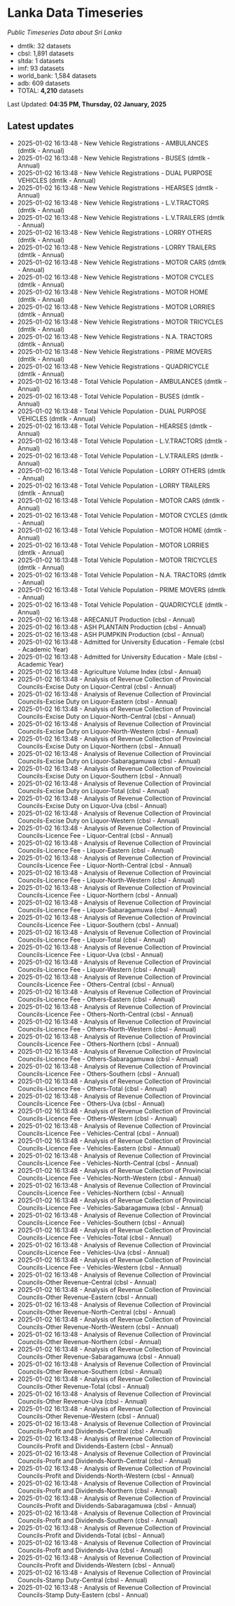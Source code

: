 # Lanka Data Timeseries
*Public Timeseries Data about Sri Lanka*

* dmtlk: 32 datasets
* cbsl: 1,891 datasets
* sltda: 1 datasets
* imf: 93 datasets
* world_bank: 1,584 datasets
* adb: 609 datasets
* TOTAL: **4,210** datasets

Last Updated: **04:35 PM, Thursday, 02 January, 2025**

## Latest updates

* 2025-01-02 16:13:48 - New Vehicle Registrations - AMBULANCES (dmtlk - Annual)
* 2025-01-02 16:13:48 - New Vehicle Registrations - BUSES (dmtlk - Annual)
* 2025-01-02 16:13:48 - New Vehicle Registrations - DUAL PURPOSE VEHICLES (dmtlk - Annual)
* 2025-01-02 16:13:48 - New Vehicle Registrations - HEARSES (dmtlk - Annual)
* 2025-01-02 16:13:48 - New Vehicle Registrations - L.V.TRACTORS (dmtlk - Annual)
* 2025-01-02 16:13:48 - New Vehicle Registrations - L.V.TRAILERS (dmtlk - Annual)
* 2025-01-02 16:13:48 - New Vehicle Registrations - LORRY OTHERS (dmtlk - Annual)
* 2025-01-02 16:13:48 - New Vehicle Registrations - LORRY TRAILERS (dmtlk - Annual)
* 2025-01-02 16:13:48 - New Vehicle Registrations - MOTOR CARS (dmtlk - Annual)
* 2025-01-02 16:13:48 - New Vehicle Registrations - MOTOR CYCLES (dmtlk - Annual)
* 2025-01-02 16:13:48 - New Vehicle Registrations - MOTOR HOME (dmtlk - Annual)
* 2025-01-02 16:13:48 - New Vehicle Registrations - MOTOR LORRIES (dmtlk - Annual)
* 2025-01-02 16:13:48 - New Vehicle Registrations - MOTOR TRICYCLES (dmtlk - Annual)
* 2025-01-02 16:13:48 - New Vehicle Registrations - N.A. TRACTORS (dmtlk - Annual)
* 2025-01-02 16:13:48 - New Vehicle Registrations - PRIME MOVERS (dmtlk - Annual)
* 2025-01-02 16:13:48 - New Vehicle Registrations - QUADRICYCLE (dmtlk - Annual)
* 2025-01-02 16:13:48 - Total Vehicle Population - AMBULANCES (dmtlk - Annual)
* 2025-01-02 16:13:48 - Total Vehicle Population - BUSES (dmtlk - Annual)
* 2025-01-02 16:13:48 - Total Vehicle Population - DUAL PURPOSE VEHICLES (dmtlk - Annual)
* 2025-01-02 16:13:48 - Total Vehicle Population - HEARSES (dmtlk - Annual)
* 2025-01-02 16:13:48 - Total Vehicle Population - L.V.TRACTORS (dmtlk - Annual)
* 2025-01-02 16:13:48 - Total Vehicle Population - L.V.TRAILERS (dmtlk - Annual)
* 2025-01-02 16:13:48 - Total Vehicle Population - LORRY OTHERS (dmtlk - Annual)
* 2025-01-02 16:13:48 - Total Vehicle Population - LORRY TRAILERS (dmtlk - Annual)
* 2025-01-02 16:13:48 - Total Vehicle Population - MOTOR CARS (dmtlk - Annual)
* 2025-01-02 16:13:48 - Total Vehicle Population - MOTOR CYCLES (dmtlk - Annual)
* 2025-01-02 16:13:48 - Total Vehicle Population - MOTOR HOME (dmtlk - Annual)
* 2025-01-02 16:13:48 - Total Vehicle Population - MOTOR LORRIES (dmtlk - Annual)
* 2025-01-02 16:13:48 - Total Vehicle Population - MOTOR TRICYCLES (dmtlk - Annual)
* 2025-01-02 16:13:48 - Total Vehicle Population - N.A. TRACTORS (dmtlk - Annual)
* 2025-01-02 16:13:48 - Total Vehicle Population - PRIME MOVERS (dmtlk - Annual)
* 2025-01-02 16:13:48 - Total Vehicle Population - QUADRICYCLE (dmtlk - Annual)
* 2025-01-02 16:13:48 - ARECANUT Production (cbsl - Annual)
* 2025-01-02 16:13:48 - ASH PLANTAIN Production (cbsl - Annual)
* 2025-01-02 16:13:48 - ASH PUMPKIN Production (cbsl - Annual)
* 2025-01-02 16:13:48 - Admitted for University Education - Female (cbsl - Academic Year)
* 2025-01-02 16:13:48 - Admitted for University Education - Male (cbsl - Academic Year)
* 2025-01-02 16:13:48 - Agriculture Volume Index (cbsl - Annual)
* 2025-01-02 16:13:48 - Analysis of Revenue Collection of Provincial Councils-Excise Duty on Liquor-Central (cbsl - Annual)
* 2025-01-02 16:13:48 - Analysis of Revenue Collection of Provincial Councils-Excise Duty on Liquor-Eastern (cbsl - Annual)
* 2025-01-02 16:13:48 - Analysis of Revenue Collection of Provincial Councils-Excise Duty on Liquor-North-Central (cbsl - Annual)
* 2025-01-02 16:13:48 - Analysis of Revenue Collection of Provincial Councils-Excise Duty on Liquor-North-Western (cbsl - Annual)
* 2025-01-02 16:13:48 - Analysis of Revenue Collection of Provincial Councils-Excise Duty on Liquor-Northern (cbsl - Annual)
* 2025-01-02 16:13:48 - Analysis of Revenue Collection of Provincial Councils-Excise Duty on Liquor-Sabaragamuwa (cbsl - Annual)
* 2025-01-02 16:13:48 - Analysis of Revenue Collection of Provincial Councils-Excise Duty on Liquor-Southern (cbsl - Annual)
* 2025-01-02 16:13:48 - Analysis of Revenue Collection of Provincial Councils-Excise Duty on Liquor-Total (cbsl - Annual)
* 2025-01-02 16:13:48 - Analysis of Revenue Collection of Provincial Councils-Excise Duty on Liquor-Uva (cbsl - Annual)
* 2025-01-02 16:13:48 - Analysis of Revenue Collection of Provincial Councils-Excise Duty on Liquor-Western (cbsl - Annual)
* 2025-01-02 16:13:48 - Analysis of Revenue Collection of Provincial Councils-Licence Fee - Liquor-Central (cbsl - Annual)
* 2025-01-02 16:13:48 - Analysis of Revenue Collection of Provincial Councils-Licence Fee - Liquor-Eastern (cbsl - Annual)
* 2025-01-02 16:13:48 - Analysis of Revenue Collection of Provincial Councils-Licence Fee - Liquor-North-Central (cbsl - Annual)
* 2025-01-02 16:13:48 - Analysis of Revenue Collection of Provincial Councils-Licence Fee - Liquor-North-Western (cbsl - Annual)
* 2025-01-02 16:13:48 - Analysis of Revenue Collection of Provincial Councils-Licence Fee - Liquor-Northern (cbsl - Annual)
* 2025-01-02 16:13:48 - Analysis of Revenue Collection of Provincial Councils-Licence Fee - Liquor-Sabaragamuwa (cbsl - Annual)
* 2025-01-02 16:13:48 - Analysis of Revenue Collection of Provincial Councils-Licence Fee - Liquor-Southern (cbsl - Annual)
* 2025-01-02 16:13:48 - Analysis of Revenue Collection of Provincial Councils-Licence Fee - Liquor-Total (cbsl - Annual)
* 2025-01-02 16:13:48 - Analysis of Revenue Collection of Provincial Councils-Licence Fee - Liquor-Uva (cbsl - Annual)
* 2025-01-02 16:13:48 - Analysis of Revenue Collection of Provincial Councils-Licence Fee - Liquor-Western (cbsl - Annual)
* 2025-01-02 16:13:48 - Analysis of Revenue Collection of Provincial Councils-Licence Fee - Others-Central (cbsl - Annual)
* 2025-01-02 16:13:48 - Analysis of Revenue Collection of Provincial Councils-Licence Fee - Others-Eastern (cbsl - Annual)
* 2025-01-02 16:13:48 - Analysis of Revenue Collection of Provincial Councils-Licence Fee - Others-North-Central (cbsl - Annual)
* 2025-01-02 16:13:48 - Analysis of Revenue Collection of Provincial Councils-Licence Fee - Others-North-Western (cbsl - Annual)
* 2025-01-02 16:13:48 - Analysis of Revenue Collection of Provincial Councils-Licence Fee - Others-Northern (cbsl - Annual)
* 2025-01-02 16:13:48 - Analysis of Revenue Collection of Provincial Councils-Licence Fee - Others-Sabaragamuwa (cbsl - Annual)
* 2025-01-02 16:13:48 - Analysis of Revenue Collection of Provincial Councils-Licence Fee - Others-Southern (cbsl - Annual)
* 2025-01-02 16:13:48 - Analysis of Revenue Collection of Provincial Councils-Licence Fee - Others-Total (cbsl - Annual)
* 2025-01-02 16:13:48 - Analysis of Revenue Collection of Provincial Councils-Licence Fee - Others-Uva (cbsl - Annual)
* 2025-01-02 16:13:48 - Analysis of Revenue Collection of Provincial Councils-Licence Fee - Others-Western (cbsl - Annual)
* 2025-01-02 16:13:48 - Analysis of Revenue Collection of Provincial Councils-Licence Fee - Vehicles-Central (cbsl - Annual)
* 2025-01-02 16:13:48 - Analysis of Revenue Collection of Provincial Councils-Licence Fee - Vehicles-Eastern (cbsl - Annual)
* 2025-01-02 16:13:48 - Analysis of Revenue Collection of Provincial Councils-Licence Fee - Vehicles-North-Central (cbsl - Annual)
* 2025-01-02 16:13:48 - Analysis of Revenue Collection of Provincial Councils-Licence Fee - Vehicles-North-Western (cbsl - Annual)
* 2025-01-02 16:13:48 - Analysis of Revenue Collection of Provincial Councils-Licence Fee - Vehicles-Northern (cbsl - Annual)
* 2025-01-02 16:13:48 - Analysis of Revenue Collection of Provincial Councils-Licence Fee - Vehicles-Sabaragamuwa (cbsl - Annual)
* 2025-01-02 16:13:48 - Analysis of Revenue Collection of Provincial Councils-Licence Fee - Vehicles-Southern (cbsl - Annual)
* 2025-01-02 16:13:48 - Analysis of Revenue Collection of Provincial Councils-Licence Fee - Vehicles-Total (cbsl - Annual)
* 2025-01-02 16:13:48 - Analysis of Revenue Collection of Provincial Councils-Licence Fee - Vehicles-Uva (cbsl - Annual)
* 2025-01-02 16:13:48 - Analysis of Revenue Collection of Provincial Councils-Licence Fee - Vehicles-Western (cbsl - Annual)
* 2025-01-02 16:13:48 - Analysis of Revenue Collection of Provincial Councils-Other Revenue-Central (cbsl - Annual)
* 2025-01-02 16:13:48 - Analysis of Revenue Collection of Provincial Councils-Other Revenue-Eastern (cbsl - Annual)
* 2025-01-02 16:13:48 - Analysis of Revenue Collection of Provincial Councils-Other Revenue-North-Central (cbsl - Annual)
* 2025-01-02 16:13:48 - Analysis of Revenue Collection of Provincial Councils-Other Revenue-North-Western (cbsl - Annual)
* 2025-01-02 16:13:48 - Analysis of Revenue Collection of Provincial Councils-Other Revenue-Northern (cbsl - Annual)
* 2025-01-02 16:13:48 - Analysis of Revenue Collection of Provincial Councils-Other Revenue-Sabaragamuwa (cbsl - Annual)
* 2025-01-02 16:13:48 - Analysis of Revenue Collection of Provincial Councils-Other Revenue-Southern (cbsl - Annual)
* 2025-01-02 16:13:48 - Analysis of Revenue Collection of Provincial Councils-Other Revenue-Total (cbsl - Annual)
* 2025-01-02 16:13:48 - Analysis of Revenue Collection of Provincial Councils-Other Revenue-Uva (cbsl - Annual)
* 2025-01-02 16:13:48 - Analysis of Revenue Collection of Provincial Councils-Other Revenue-Western (cbsl - Annual)
* 2025-01-02 16:13:48 - Analysis of Revenue Collection of Provincial Councils-Profit and Dividends-Central (cbsl - Annual)
* 2025-01-02 16:13:48 - Analysis of Revenue Collection of Provincial Councils-Profit and Dividends-Eastern (cbsl - Annual)
* 2025-01-02 16:13:48 - Analysis of Revenue Collection of Provincial Councils-Profit and Dividends-North-Central (cbsl - Annual)
* 2025-01-02 16:13:48 - Analysis of Revenue Collection of Provincial Councils-Profit and Dividends-North-Western (cbsl - Annual)
* 2025-01-02 16:13:48 - Analysis of Revenue Collection of Provincial Councils-Profit and Dividends-Northern (cbsl - Annual)
* 2025-01-02 16:13:48 - Analysis of Revenue Collection of Provincial Councils-Profit and Dividends-Sabaragamuwa (cbsl - Annual)
* 2025-01-02 16:13:48 - Analysis of Revenue Collection of Provincial Councils-Profit and Dividends-Southern (cbsl - Annual)
* 2025-01-02 16:13:48 - Analysis of Revenue Collection of Provincial Councils-Profit and Dividends-Total (cbsl - Annual)
* 2025-01-02 16:13:48 - Analysis of Revenue Collection of Provincial Councils-Profit and Dividends-Uva (cbsl - Annual)
* 2025-01-02 16:13:48 - Analysis of Revenue Collection of Provincial Councils-Profit and Dividends-Western (cbsl - Annual)
* 2025-01-02 16:13:48 - Analysis of Revenue Collection of Provincial Councils-Stamp Duty-Central (cbsl - Annual)
* 2025-01-02 16:13:48 - Analysis of Revenue Collection of Provincial Councils-Stamp Duty-Eastern (cbsl - Annual)